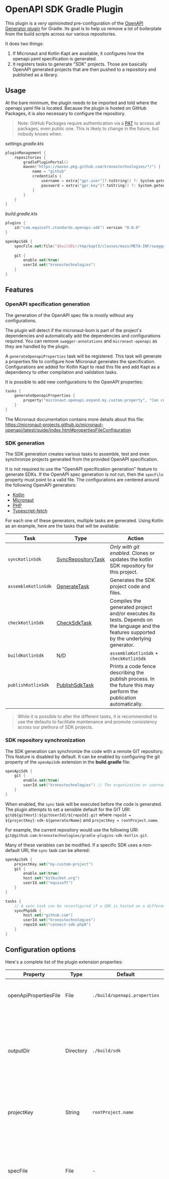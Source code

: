 # OpenAPI SDK Gradle Plugin

This plugin is a _very opinionated_ pre-configuration of
the [OpenAPI Generator plugin](https://github.com/OpenAPITools/openapi-generator/) for Gradle. Its goal is to help us
remove a lot of boilerplate from the build scripts across our various repositories.

It does two things:

1. If Micronaut and Kotlin Kapt are available, it configures how the openapi.yaml specification is generated.
2. It registers tasks to generate "SDK" projects. Those are basically OpenAPI generated projects that are then pushed to
   a repository and published as a library.

## Usage

At the bare minimum, the plugin needs to be imported and told where the openapi.yaml file is located. Because the plugin
is hosted on GitHub Packages, it is also necessary to configure the repository.

> Note: GitHub Packages require authentication via a [PAT](https://github.com/settings/tokens/new?description=GPR%20read-only&scopes=read:packages) to access all packages, even public one. This is likely to change in the future, but nobody knows when.

*settings.gradle.kts*

```kotlin
pluginManagement {
    repositories {
        gradlePluginPortal()
        maven("https://maven.pkg.github.com/kronostechnologies/*/") {
            name = "github"
            credentials {
                username = extra["gpr.user"]?.toString() ?: System.getenv("GPR_USER") ?: System.getenv("GHCR_USER")
                password = extra["gpr.key"]?.toString() ?: System.getenv("GPR_TOKEN") ?: System.getenv("GHCR_TOKEN")
            }
        }
    }
}
```

*build.gradle.kts*

```kotlin
plugins {
    id("com.equisoft.standards.openapi-sdk") version "0.0.0"
}

openApiSdk {
    specFile.set(file("$buildDir/tmp/kapt3/classes/main/META-INF/swagger/name-$version.yml"))
    
    git {
        enable.set(true)
        userId.set("kronostechnologies")
    }
}
```

## Features

### OpenAPI specification generation

The generation of the OpenAPI spec file is mostly without any configurations.

The plugin will detect if the micronaut-bom is part of the project's dependencies and automatically add the dependencies
and configurations required. You can remove `swagger-annotations` and `micronaut-openapi` as they are handled by the
plugin.

A `generateOpenapiProperties` task will be registered. This task will generate a properties file to configure how
Micronaut generates the specification. Configurations are added for Kotlin Kapt to read this file and add Kapt as a
dependency to other compilation and validation tasks.

It is possible to add new configurations to the OpenAPI properties:

```kotlin
tasks {
    generateOpenapiProperties {
        property("micronaut.openapi.expand.my.custom.property", "Can contain whatever I want")
    }
}
```

The Micronaut documentation contains more details about this
file: https://micronaut-projects.github.io/micronaut-openapi/latest/guide/index.html#propertiesFileConfiguration

### SDK generation

The SDK generation creates various tasks to assemble, test and even synchronize projects generated from the provided
OpenAPI specification.

It is not required to use the "OpenAPI specification generation" feature to generate SDKs. If the OpenAPI spec
generation is not run, then the `specFile` property must point to a valid file. The configurations are centered around the following OpenAPI generators:

- [Kotlin](https://openapi-generator.tech/docs/generators/kotlin/)
- [Micronaut](https://github.com/kronostechnologies/micronaut-project-openapi-generator)
- [PHP](https://openapi-generator.tech/docs/generators/php/)
- [Typescript-fetch](https://openapi-generator.tech/docs/generators/typescript-fetch/)

For each one of these generators, multiple tasks are generated. Using Kotlin as an example, here are the tasks that will
be available:

| Task | Type | Action |
| --- | --- | --- |
| `syncKotlinSdk` | [SyncRepositoryTask](. "com.equisoft.standards.gradle.openapisdk.tasks.SyncRepositoryTask") | *Only with git enabled.* Clones or updates the kotlin SDK repository for this project. |
| `assembleKotlinSdk` | [GenerateTask](. "org.openapitools.generator.gradle.plugin.tasks.GenerateTask") | Generates the SDK project code and files. |
| `checkKotlinSdk` | [CheckSdkTask](. "com.equisoft.standards.gradle.openapisdk.tasks.CheckSdkTask") | Compiles the generated project and/or executes its tests. Depends on the language and the features supported by the underlying generator. |
| `buildKotlinSdk` | N/D | `assembleKotlinSdk` + `checkKotlinSdk` |
| `publishKotlinSdk` | [PublishSdkTask](. "com.equisoft.standards.gradle.openapisdk.tasks.PublishSdkTask") | Prints a code fence describing the publish process. In the future this may perform the publication automatically. |

> While it is possible to alter the different tasks, it is recommended to use the defaults to facilitate maintenance and promote consistency across our plethora of SDK projects.

### SDK repository synchronization

The SDK generation can synchronize the code with a remote GIT repository. This feature is disabled by default. It can be enabled by configuring the git property of the `openApiSdk` extension in the **build.gradle** file:

```kotlin
openApiSdk {
    git {
        enable.set(true)
        userId.set("kronostechnologies") // The organization or username in the repository path
    }
}
```

When enabled, the `sync` task will be executed before the code is generated. The plugin attempts to set a sensible
default for the GIT URI: `git@${gitHost}:${gitUserId}/${repoId}.git` where `repoId = ${projectKey}-sdk-${generatorName}`
and `projectKey = rootProject.name`.

For example, the current repository would use the following
URI: `git@github.com:kronostechnologies/gradle-plugins-sdk-kotlin.git`.

Many of these variables can be modified. If a specific SDK uses a non-default URI, the `sync` task can be altered:

```kotlin
openApiSdk {
    projectKey.set("my-custom-project")
    git {
        enable.set(true)
        host.set("bitbucket.org")
        userId.set("equisoft")
    }
}

tasks {
    // A sync task can be reconfigured if a SDK is hosted on a different repo than the defaults. 
    syncPhpSdk {
        host.set("github.com")
        userId.set("kronostechnologies")
        repoId.set("connect-sdk-php8")
    }
}

```

## Configuration options

Here's a complete list of the plugin extension properties:

| Property | Type | Default | Description |
| --- | --- | --- | --- |
| openApiPropertiesFile | File | `./build/openapi.properties` | The file to write the OpenAPI generation configs to.
| outputDir | Directory | `./build/sdk` | The directory where the SDK projects are generated. Each SDK is generated in a sub-directory under this path.
| projectKey | String | `rootProject.name` | Used in various places to guess the name of the generated projects.
| specFile | File | - | The OpenAPI yaml specification. Used by the spec generator as an output and by the SDK generators as an input. 
| swaggerVersion | File | - | Use this specific version for the `swagger-annotations` dependency. Otherwise uses the version configured by `micronaut-bom`.
| git.enable | Boolean | `false` | Enable the sync and publish SDK tasks.
| git.host | String | `github.com` | The GIT host used to generate the repository URI.
| git.userId | String | - | The GIT organization or user name used to generate the repository URI.

## Patches

Rather than monkey patching the templates, the build process will apply patches stored in `/src/patches`. There are a couple restrictions:

- The patches must be in the same directory structure than the OpenAPI generator.
- The name of the patch file must be the same as the OpenAPI template, followed by the `.patch` extension.
- Only one file per diff file is possible.

### Create a new patch 

To create a new patch, you can follow this procedure:

1. Copy OpenAPI templates locally to `build/tmp/openapi-templates`:
    ```shell
    ./gradlew :openapi-sdk:syncTemplates
    ```
1. Make a second copy of the files to be patched in `build/resources/patches`:
    ```shell
    cp build/tmp/openapi-templates/kotlin-client/libraries/jvm-okhttp/infrastructure/ApiClient.kt.mustache \
       build/resources/patches/kotlin-client/libraries/jvm-okhttp/infrastructure/ApiClient.kt.mustache
    ```
1. Modify the second copy according to your needs. To help future yourself in the future, you can include `{{! musdtache comments }} to detail why and what your changes are about.
1. Create a patch file, taking care to preserve the original file path.
    ```shell
    mkdir -p src/patches/kotlin-client/libraries/jvm-okhttp/infrastructure
    diff -Naur build/tmp/openapi-templates/kotlin-client/libraries/jvm-okhttp/infrastructure/ApiClient.kt.mustache \
               build/resources/patches/kotlin-client/libraries/jvm-okhttp/infrastructure/ApiClient.kt.mustache \
               > src/patches/kotlin-client/libraries/jvm-okhttp/infrastructure/ApiClient.kt.mustache.patch
    ```

## Publication

1. Make sure you have the `gradle.write.user` and `gradle.write.key` variables set in
   your `~/.gradle/gradle.properties` file.  `user` is your github username and `key` is a github personal access token generated with `package:write` access.
2. Set the `version` in `build.gradle.kts`.  To create an non-snapshot version, remove the `-SNAPSHOT` then publish.  After that, set the version to the next SNAPSHOT version. 
3. Publish with `./gradlew :openapi-sdk:publish` on the parent folder (`project-root:gradle`)
